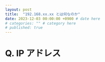 ```yaml
---
layout: post
title:  "192.168.xx.xx とは何なのか"
date: 2023-12-03 00:00:00 +0900 # date here
# categories: "" # category here
# published: true
---
```


<!-- To add new posts, simply add a file in the `_posts` directory that follows the convention `YYYY-MM-DD-name-of-post.ext` and includes the necessary front matter. Take a look at the source for this post to get an idea about how it works. -->

# Q. IP アドレス

<!-- content here -->

